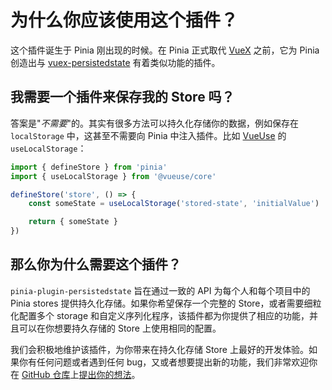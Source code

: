 # 为什么你应该使用这个插件？

这个插件诞生于 Pinia 刚出现的时候。在 Pinia 正式取代 [VueX](https://vuex.vuejs.org/) 之前，它为 Pinia 创造出与 [vuex-persistedstate](https://github.com/robinvdvleuten/vuex-persistedstate) 有着类似功能的插件。

## 我需要一个插件来保存我的 Store 吗？

答案是"_不需要_"的。其实有很多方法可以持久化存储你的数据，例如保存在 `localStorage` 中，这甚至不需要向 Pinia 中注入插件。比如 [VueUse](https://vueuse.org/) 的 `useLocalStorage`：

```ts
import { defineStore } from 'pinia'
import { useLocalStorage } from '@vueuse/core'

defineStore('store', () => {
	const someState = useLocalStorage('stored-state', 'initialValue')

	return { someState }
})
```

## 那么你为什么需要这个插件？

`pinia-plugin-persistedstate` 旨在通过一致的 API 为每个人和每个项目中的 Pinia stores 提供持久化存储。如果你希望保存一个完整的 Store，或者需要细粒化配置多个 storage 和自定义序列化程序，该插件都为你提供了相应的功能，并且可以在你想要持久存储的 Store 上使用相同的配置。

我们会积极地维护该插件，为你带来在持久化存储 Store 上最好的开发体验。如果你有任何问题或者遇到任何 bug，又或者想要提出新的功能，我们非常欢迎你在 [GitHub 仓库](https://github.com/prazdevs/pinia-plugin-persistedstate)上[提出你的想法](https://github.com/prazdevs/pinia-plugin-persistedstate/blob/main/CONTRIBUTING.md)。

